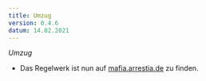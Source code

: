 ```yaml
---
title: Umzug
version: 0.4.6
datum: 14.02.2021
---
```



_Umzug_

* Das Regelwerk ist nun auf <a href="mafia.arrestia.de">mafia.arrestia.de</a> zu finden.
